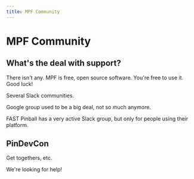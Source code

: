 ```yaml
---
title: MPF Community
---
```


# MPF Community

## What's the deal with support?

There isn't any. MPF is free, open source software. You're free to use it. Good luck!

Several Slack communities.

Google group used to be a big deal, not so much anymore.

FAST Pinball has a very active Slack group, but only for people using their platform.

## PinDevCon

Get togethers, etc.

We're looking for help!